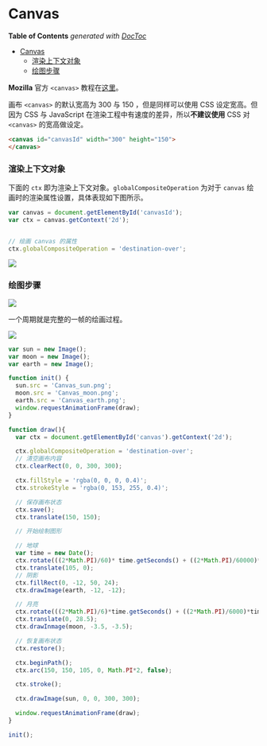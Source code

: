 # Canvas

<!-- START doctoc generated TOC please keep comment here to allow auto update -->
<!-- DON'T EDIT THIS SECTION, INSTEAD RE-RUN doctoc TO UPDATE -->
**Table of Contents**  *generated with [DocToc](https://github.com/thlorenz/doctoc)*
- [Canvas](#canvas)
  - [渲染上下文对象](#%E6%B8%B2%E6%9F%93%E4%B8%8A%E4%B8%8B%E6%96%87%E5%AF%B9%E8%B1%A1)
  - [绘图步骤](#%E7%BB%98%E5%9B%BE%E6%AD%A5%E9%AA%A4)
<!-- END doctoc generated TOC please keep comment here to allow auto update -->

**Mozilla** 官方 `<canvas>` 教程在[这里](https://developer.mozilla.org/en-US/docs/Web/API/Canvas_API/Tutorial)。

画布 `<canvas>` 的默认宽高为 300 与 150 ，但是同样可以使用 CSS 设定宽高。但因为 CSS 与 JavaScript 在渲染工程中有速度的差异，所以**不建议使用** CSS 对 `<canvas>` 的宽高做设定。

```html
<canvas id="canvasId" width="300" height="150">
</canvas>
```

### 渲染上下文对象

下面的 `ctx` 即为渲染上下文对象。`globalCompositeOperation` 为对于 `canvas` 绘画时的渲染属性设置，具体表现如下图所示。

```Javascript
var canvas = document.getElementById('canvasId');
var ctx = canvas.getContext('2d');


// 绘画 canvas 的属性
ctx.globalCompositeOperation = 'destination-over';
```

![](../img/C/canvas-global-composite.png)

### 绘图步骤

![](../img/C/canvas-drawing-steps.png)

一个周期就是完整的一帧的绘画过程。

![](../img/C/canvas-animation.gif)

```javascript
var sun = new Image();
var moon = new Image();
var earth = new Image();

function init() {
  sun.src = 'Canvas_sun.png';
  moon.src = 'Canvas_moon.png';
  earth.src = 'Canvas_earth.png';
  window.requestAnimationFrame(draw);
}

function draw(){
  var ctx = document.getElementById('canvas').getContext('2d');

  ctx.globalCompositeOperation = 'destination-over';
  // 清空画布内容
  ctx.clearRect(0, 0, 300, 300);

  ctx.fillStyle = 'rgba(0, 0, 0, 0.4)';
  ctx.strokeStyle = 'rgba(0, 153, 255, 0.4)';

  // 保存画布状态
  ctx.save();
  ctx.translate(150, 150);

  // 开始绘制图形

  // 地球
  var time = new Date();
  ctx.rotate(((2*Math.PI)/60)* time.getSeconds() + ((2*Math.PI)/60000)*time.getMilliseconds());
  ctx.translate(105, 0);
  // 阴影
  ctx.fillRect(0, -12, 50, 24);
  ctx.drawImage(earth, -12, -12);

  // 月亮
  ctx.rotate(((2*Math.PI)/6)*time.getSeconds() + ((2*Math.PI)/6000)*time.getMilliseconds());
  ctx.translate(0, 28.5);
  ctx.drawInmage(moon, -3.5, -3.5);

  // 恢复画布状态
  ctx.restore();

  ctx.beginPath();
  ctx.arc(150, 150, 105, 0, Math.PI*2, false);

  ctx.stroke();

  ctx.drawImage(sun, 0, 0, 300, 300);

  window.requestAnimationFrame(draw);
}

init();
```
